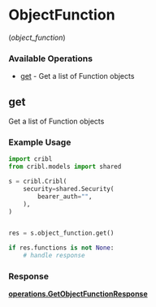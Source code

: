 # ObjectFunction
(*object_function*)

### Available Operations

* [get](#get) - Get a list of Function objects

## get

Get a list of Function objects

### Example Usage

```python
import cribl
from cribl.models import shared

s = cribl.Cribl(
    security=shared.Security(
        bearer_auth="",
    ),
)


res = s.object_function.get()

if res.functions is not None:
    # handle response
```


### Response

**[operations.GetObjectFunctionResponse](../../models/operations/getobjectfunctionresponse.md)**

